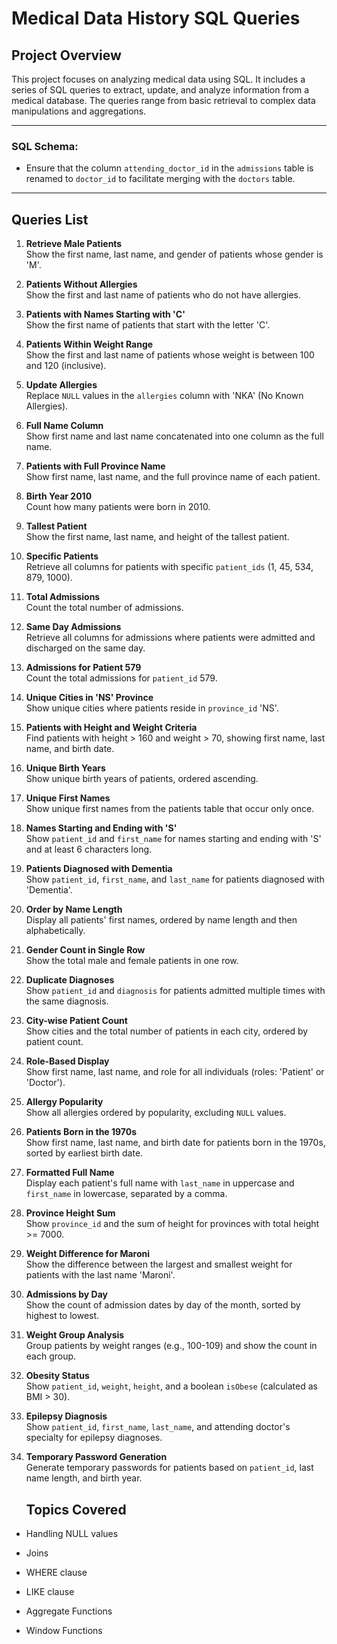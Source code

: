 # Medical Data History SQL Queries

## Project Overview
This project focuses on analyzing medical data using SQL. It includes a series of SQL queries to extract, update, and analyze information from a medical database. The queries range from basic retrieval to complex data manipulations and aggregations.

---

### SQL Schema:
- Ensure that the column `attending_doctor_id` in the `admissions` table is renamed to `doctor_id` to facilitate merging with the `doctors` table.

---

## Queries List

1. **Retrieve Male Patients**  
   Show the first name, last name, and gender of patients whose gender is 'M'.

2. **Patients Without Allergies**  
   Show the first and last name of patients who do not have allergies.

3. **Patients with Names Starting with 'C'**  
   Show the first name of patients that start with the letter 'C'.

4. **Patients Within Weight Range**  
   Show the first and last name of patients whose weight is between 100 and 120 (inclusive).

5. **Update Allergies**  
   Replace `NULL` values in the `allergies` column with 'NKA' (No Known Allergies).

6. **Full Name Column**  
   Show first name and last name concatenated into one column as the full name.

7. **Patients with Full Province Name**  
   Show first name, last name, and the full province name of each patient.

8. **Birth Year 2010**  
   Count how many patients were born in 2010.

9. **Tallest Patient**  
   Show the first name, last name, and height of the tallest patient.

10. **Specific Patients**  
    Retrieve all columns for patients with specific `patient_ids` (1, 45, 534, 879, 1000).

11. **Total Admissions**  
    Count the total number of admissions.

12. **Same Day Admissions**  
    Retrieve all columns for admissions where patients were admitted and discharged on the same day.

13. **Admissions for Patient 579**  
    Count the total admissions for `patient_id` 579.

14. **Unique Cities in 'NS' Province**  
    Show unique cities where patients reside in `province_id` 'NS'.

15. **Patients with Height and Weight Criteria**  
    Find patients with height > 160 and weight > 70, showing first name, last name, and birth date.

16. **Unique Birth Years**  
    Show unique birth years of patients, ordered ascending.

17. **Unique First Names**  
    Show unique first names from the patients table that occur only once.

18. **Names Starting and Ending with 'S'**  
    Show `patient_id` and `first_name` for names starting and ending with 'S' and at least 6 characters long.

19. **Patients Diagnosed with Dementia**  
    Show `patient_id`, `first_name`, and `last_name` for patients diagnosed with 'Dementia'.

20. **Order by Name Length**  
    Display all patients' first names, ordered by name length and then alphabetically.

21. **Gender Count in Single Row**  
    Show the total male and female patients in one row.

22. **Duplicate Diagnoses**  
    Show `patient_id` and `diagnosis` for patients admitted multiple times with the same diagnosis.

23. **City-wise Patient Count**  
    Show cities and the total number of patients in each city, ordered by patient count.

24. **Role-Based Display**  
    Show first name, last name, and role for all individuals (roles: 'Patient' or 'Doctor').

25. **Allergy Popularity**  
    Show all allergies ordered by popularity, excluding `NULL` values.

26. **Patients Born in the 1970s**  
    Show first name, last name, and birth date for patients born in the 1970s, sorted by earliest birth date.

27. **Formatted Full Name**  
    Display each patient's full name with `last_name` in uppercase and `first_name` in lowercase, separated by a comma.

28. **Province Height Sum**  
    Show `province_id` and the sum of height for provinces with total height >= 7000.

29. **Weight Difference for Maroni**  
    Show the difference between the largest and smallest weight for patients with the last name 'Maroni'.

30. **Admissions by Day**  
    Show the count of admission dates by day of the month, sorted by highest to lowest.

31. **Weight Group Analysis**  
    Group patients by weight ranges (e.g., 100-109) and show the count in each group.

32. **Obesity Status**  
    Show `patient_id`, `weight`, `height`, and a boolean `isObese` (calculated as BMI > 30).

33. **Epilepsy Diagnosis**  
    Show `patient_id`, `first_name`, `last_name`, and attending doctor's specialty for epilepsy diagnoses.

34. **Temporary Password Generation**  
    Generate temporary passwords for patients based on `patient_id`, last name length, and birth year.


    ## Topics Covered

- Handling NULL values

- Joins

- WHERE clause

- LIKE clause

- Aggregate Functions

- Window Functions
     






